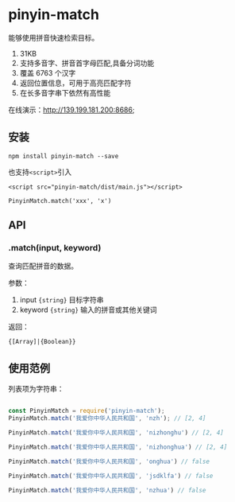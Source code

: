 # pinyin-match

能够使用拼音快速检索目标。

1. 31KB
2. 支持多音字、拼音首字母匹配,具备分词功能
3. 覆盖 6763 个汉字
4. 返回位置信息，可用于高亮匹配字符
5. 在长多音字串下依然有高性能

在线演示：<http://139.199.181.200:8686>;

## 安装

```shell
npm install pinyin-match --save
```

也支持`<script>`引入

`<script src="pinyin-match/dist/main.js"></script>`

`PinyinMatch.match('xxx', 'x')`

## API

### .match(input, keyword)

查询匹配拼音的数据。

参数：

1. input `{string}` 目标字符串
2. keyword `{string}` 输入的拼音或其他关键词

返回：

`{[Array]|{Boolean}}`

## 使用范例

列表项为字符串：

```js

const PinyinMatch = require('pinyin-match');
PinyinMatch.match('我爱你中华人民共和国', 'nzh'); // [2, 4]

PinyinMatch.match('我爱你中华人民共和国', 'nizhonghu') // [2, 4]

PinyinMatch.match('我爱你中华人民共和国', 'nizhonghua') // [2, 4]

PinyinMatch.match('我爱你中华人民共和国', 'onghua') // false

PinyinMatch.match('我爱你中华人民共和国', 'jsdklfa') // false

PinyinMatch.match('我爱你中华人民共和国', 'nzhua') // false

```